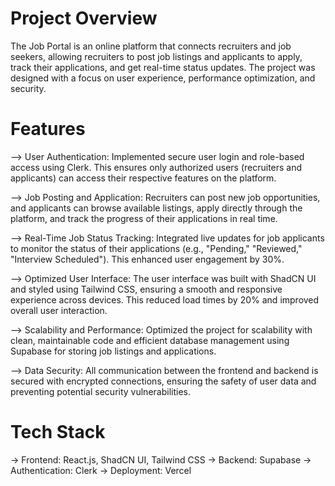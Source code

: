 # Project Overview

The Job Portal is an online platform that connects recruiters and job seekers, allowing recruiters to post job listings and applicants to apply, track their applications, and get real-time status updates. The project was designed with a focus on user experience, performance optimization, and security.

# Features

--> User Authentication:
Implemented secure user login and role-based access using Clerk. This ensures only authorized users (recruiters and applicants) can access their respective features on the platform.

--> Job Posting and Application:
Recruiters can post new job opportunities, and applicants can browse available listings, apply directly through the platform, and track the progress of their applications in real time.

--> Real-Time Job Status Tracking:
Integrated live updates for job applicants to monitor the status of their applications (e.g., "Pending," "Reviewed," "Interview Scheduled"). This enhanced user engagement by 30%.

--> Optimized User Interface:
The user interface was built with ShadCN UI and styled using Tailwind CSS, ensuring a smooth and responsive experience across devices. This reduced load times by 20% and improved overall user interaction.

--> Scalability and Performance:
Optimized the project for scalability with clean, maintainable code and efficient database management using Supabase for storing job listings and applications.

--> Data Security:
All communication between the frontend and backend is secured with encrypted connections, ensuring the safety of user data and preventing potential security vulnerabilities.

# Tech Stack

 -> Frontend: React.js, ShadCN UI, Tailwind CSS
 -> Backend: Supabase
 -> Authentication: Clerk
 -> Deployment: Vercel
